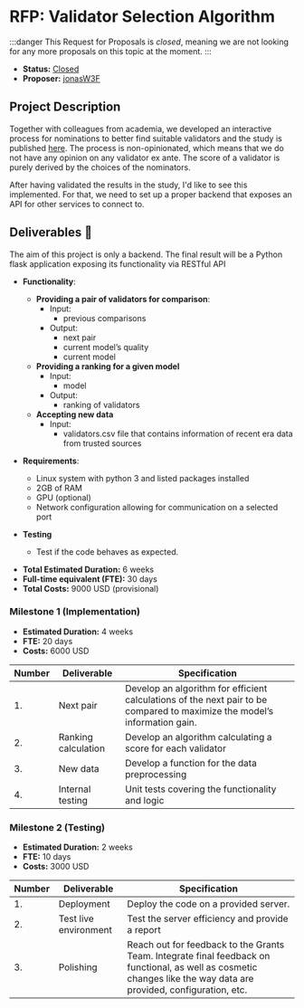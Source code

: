 # RFP: Validator Selection Algorithm

:::danger
This Request for Proposals is _closed_, meaning we are not looking for any more proposals on this topic at the moment.
:::

* **Status:** [Closed](https://github.com/w3f/Grants-Program/blob/master/applications/validators_selection.md)
* **Proposer:** [jonasW3F](https://github.com/jonasW3F)

## Project Description 

Together with colleagues from academia, we developed an interactive process for nominations to better find suitable validators and the study is published [here](https://papers.ssrn.com/sol3/papers.cfm?abstract_id=4253515). The process is non-opinionated, which means that we do not have any opinion on any validator ex ante. The score of a validator is purely derived by the choices of the nominators.

After having validated the results in the study, I'd like to see this implemented. For that, we need to set up a proper backend that exposes an API for other services to connect to.


## Deliverables :nut_and_bolt:

The aim of this project is only a backend. The final result will be a Python flask application exposing its functionality via RESTful API

- **Functionality**:
  - **Providing a pair of validators for comparison**:
    - Input:
      - previous comparisons
    - Output:
      - next pair
      - current model’s quality
      - current model
  - **Providing a ranking for a given model**
    - Input:
      - model
    - Output:
      - ranking of validators
  - **Accepting new data**
      - Input:
          - validators.csv file that contains information of recent era data from trusted sources

- **Requirements**:
  - Linux system with python 3 and listed packages installed
  - 2GB of RAM
  - GPU (optional)
  - Network configuration allowing for communication on a selected port

- **Testing**
    - Test if the code behaves as expected.

* **Total Estimated Duration:** 6 weeks
* **Full-time equivalent (FTE):**  30 days
* **Total Costs:** 9000 USD (provisional)

### Milestone 1 (Implementation)

* **Estimated Duration:** 4 weeks
* **FTE:**  20 days
* **Costs:** 6000 USD


| Number | Deliverable | Specification | 
| ------------- | ------------- | ------------- |
| 1. | Next pair | Develop an algorithm for efficient calculations of the next pair to be compared to maximize the model’s information gain. |  
| 2.  | Ranking calculation  | Develop an algorithm calculating a score for each validator | 
| 3.  | New data  | Develop a function for the data preprocessing | 
| 4.  | Internal testing  | Unit tests covering the functionality and logic | 


### Milestone 2 (Testing)

* **Estimated Duration:** 2 weeks
* **FTE:**  10 days
* **Costs:** 3000 USD


| Number | Deliverable | Specification | 
| ------------- | ------------- | ------------- |
| 1. | Deployment | Deploy the code on a provided server. |
| 2. | Test live environment | Test the server efficiency and provide a report | 
| 3. | Polishing | Reach out for feedback to the Grants Team. Integrate final feedback on functional, as well as cosmetic changes like the way data are provided, configuration, etc. | 
